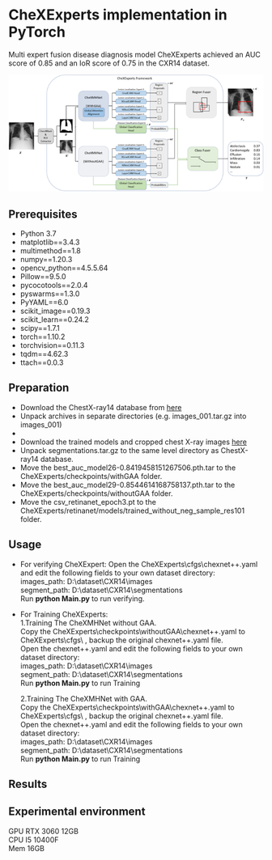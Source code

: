 # CheXExperts implementation in PyTorch

Multi expert fusion disease diagnosis model CheXExperts achieved an AUC score of 0.85 and an IoR score of 0.75 in the CXR14 dataset.

![alt text](checkpoints/图片1.png)

## Prerequisites
* Python 3.7
* matplotlib==3.4.3
* multimethod==1.8
* numpy==1.20.3
* opencv_python==4.5.5.64
* Pillow==9.5.0
* pycocotools==2.0.4
* pyswarms==1.3.0
* PyYAML==6.0
* scikit_image==0.19.3
* scikit_learn==0.24.2
* scipy==1.7.1
* torch==1.10.2
* torchvision==0.11.3
* tqdm==4.62.3
* ttach==0.0.3

## Preparation
* Download the ChestX-ray14 database from [here](https://nihcc.app.box.com/v/ChestXray-NIHCC/folder/37178474737)
* Unpack archives in separate directories (e.g. images_001.tar.gz into images_001)
* 
* Download the trained models and cropped chest X-ray images [here](https://drive.google.com/drive/folders/1sq13RkeoeRE8n7uibaEMDncz9wG8JZ4u)
* Unpack segmentations.tar.gz to the same level directory as ChestX-ray14 database.
* Move the best_auc_model26-0.8419458151267506.pth.tar to the CheXExperts/checkpoints/withGAA folder.
* Move the best_auc_model29-0.8544614168758137.pth.tar to the CheXExperts/checkpoints/withoutGAA folder.
* Move the csv_retinanet_epoch3.pt to the CheXExperts/retinanet/models/trained_without_neg_sample_res101 folder.

## Usage
* For verifying CheXExpert:
   Open the CheXExperts\cfgs\chexnet++.yaml and edit the following fields to your own dataset directory:  
   images_path: D:\dataset\CXR14\images  
   segment_path: D:\dataset\CXR14\segmentations  
   Run **python Main.py** to run verifying.  

* For Training CheXExperts:  
   1.Training The CheXMHNet without GAA.  
     Copy the CheXExperts\checkpoints\withoutGAA\chexnet++.yaml to CheXExperts\cfgs\ , backup the original chexnet++.yaml file.  
     Open the chexnet++.yaml and edit the following fields to your own dataset directory:  
     images_path: D:\dataset\CXR14\images  
     segment_path: D:\dataset\CXR14\segmentations  
     Run **python Main.py** to run Training  
     
   2.Training The CheXMHNet with GAA.  
     Copy the CheXExperts\checkpoints\withGAA\chexnet++.yaml to CheXExperts\cfgs\ , backup the original chexnet++.yaml file.  
     Open the chexnet++.yaml and edit the following fields to your own dataset directory:  
     images_path: D:\dataset\CXR14\images  
     segment_path: D:\dataset\CXR14\segmentations  
     Run **python Main.py** to run Training  


## Results


## Experimental environment
GPU RTX 3060 12GB  
CPU I5 10400F  
Mem 16GB  

